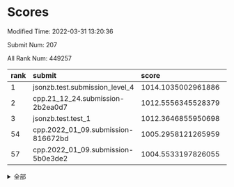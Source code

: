 # Scores

Modified Time: 2022-03-31 13:20:36

Submit Num: 207

All Rank Num: 449257

| rank |               submit               |       score        |       sigma        | pk_num |
| :--- | :--------------------------------- | :----------------- | :----------------- | :----- |
| 1    | jsonzb.test.submission_level_4     | 1014.1035002961886 | 0.8388007809564815 | 8685   |
| 2    | cpp.21_12_24.submission-2b2ea0d7   | 1012.5556345528379 | 0.7879306579969358 | 8685   |
| 3    | jsonzb.test.test_1                 | 1012.3646855950698 | 0.8117351425767674 | 8681   |
| 54   | cpp.2022_01_09.submission-816672bd | 1005.2958121265959 | 0.7117931657869535 | 8683   |
| 57   | cpp.2022_01_09.submission-5b0e3de2 | 1004.5533197826055 | 0.7159068066295101 | 8679   |


<details>
<summary>全部</summary>

| rank |                 submit                 |       score        |       sigma        | pk_num |
| :--- | :------------------------------------- | :----------------- | :----------------- | :----- |
| 1    | jsonzb.test.submission_level_4         | 1014.1035002961886 | 0.8388007809564815 | 8685   |
| 2    | cpp.21_12_24.submission-2b2ea0d7       | 1012.5556345528379 | 0.7879306579969358 | 8685   |
| 3    | jsonzb.test.test_1                     | 1012.3646855950698 | 0.8117351425767674 | 8681   |
| 4    | gobigger.level_3.submission_level_3_39 | 1011.3976218751391 | 0.8007115510038011 | 8681   |
| 5    | gobigger.level_3.submission_level_3_21 | 1011.2938185348581 | 0.7871508317309986 | 8678   |
| 6    | gobigger.level_3.submission_level_3_9  | 1011.1718876433338 | 0.7910425519257649 | 8680   |
| 7    | gobigger.level_3.submission_level_3_0  | 1011.0518781847712 | 0.7637653398484294 | 8688   |
| 8    | gobigger.level_3.submission_level_3_12 | 1011.0279273134684 | 0.7695266696277558 | 8683   |
| 9    | gobigger.level_3.submission_level_3_15 | 1010.8363424595528 | 0.7727319397250398 | 8679   |
| 10   | gobigger.level_3.submission_level_3_4  | 1010.8157698634515 | 0.7722015815669165 | 8673   |
| 11   | gobigger.level_3.submission_level_3_31 | 1010.7046703277997 | 0.7619621426608449 | 8680   |
| 12   | gobigger.level_3.submission_level_3_26 | 1010.6803154678017 | 0.7489314126613147 | 8681   |
| 13   | gobigger.level_3.submission_level_3_32 | 1010.6052856939659 | 0.759682553516823  | 8685   |
| 14   | gobigger.level_3.submission_level_3_29 | 1010.5906752881164 | 0.7705850457876257 | 8680   |
| 15   | gobigger.level_3.submission_level_3_30 | 1010.4200814081653 | 0.7458042962033872 | 8677   |
| 16   | gobigger.level_3.submission_level_3_3  | 1010.4097993401715 | 0.7652045229922938 | 8684   |
| 17   | gobigger.level_3.submission_level_3_36 | 1010.3187637849585 | 0.7669983129754047 | 8678   |
| 18   | gobigger.level_3.submission_level_3_40 | 1010.2987263712248 | 0.7477495459271266 | 8685   |
| 19   | gobigger.level_3.submission_level_3_2  | 1010.2091461393779 | 0.7549479596183138 | 8676   |
| 20   | gobigger.level_3.submission_level_3_18 | 1010.1234593145861 | 0.7435245532330437 | 8681   |
| 21   | gobigger.level_3.submission_level_3_38 | 1010.1013902995609 | 0.7627276108820508 | 8683   |
| 22   | gobigger.level_3.submission_level_3_45 | 1010.0157983383539 | 0.7670726720232646 | 8686   |
| 23   | gobigger.level_3.submission_level_3_34 | 1009.9759806595694 | 0.7555067937585975 | 8677   |
| 24   | gobigger.level_3.submission_level_3_20 | 1009.9669922756328 | 0.744795879936018  | 8680   |
| 25   | gobigger.level_3.submission_level_3_19 | 1009.9578316531514 | 0.7633224796828235 | 8675   |
| 26   | gobigger.level_3.submission_level_3_47 | 1009.9338867819505 | 0.7639099888696588 | 8688   |
| 27   | gobigger.level_3.submission_level_3_22 | 1009.8800105707495 | 0.7665465723990925 | 8681   |
| 28   | gobigger.level_3.submission_level_3_5  | 1009.8768629419499 | 0.7446753877163871 | 8679   |
| 29   | gobigger.level_3.submission_level_3_17 | 1009.876853653928  | 0.7621312818735153 | 8679   |
| 30   | gobigger.level_3.submission_level_3_35 | 1009.8545124916628 | 0.7603355236177153 | 8680   |
| 31   | gobigger.level_3.submission_level_3_44 | 1009.8415418399672 | 0.7343892305031341 | 8680   |
| 32   | gobigger.level_3.submission_level_3_24 | 1009.8117605270228 | 0.742957018354547  | 8679   |
| 33   | gobigger.level_3.submission_level_3_1  | 1009.6856427830365 | 0.7509325073106502 | 8679   |
| 34   | gobigger.level_3.submission_level_3_27 | 1009.6822993330592 | 0.7490798016263659 | 8681   |
| 35   | gobigger.level_3.submission_level_3_41 | 1009.6594115795709 | 0.7489604689244165 | 8676   |
| 36   | gobigger.level_3.submission_level_3_16 | 1009.6551013283182 | 0.7618785866086066 | 8685   |
| 37   | gobigger.level_3.submission_level_3_43 | 1009.6508150892365 | 0.7623515279509172 | 8683   |
| 38   | gobigger.level_3.submission_level_3_13 | 1009.6018573578051 | 0.7402896856813772 | 8679   |
| 39   | gobigger.level_3.submission_level_3_42 | 1009.5839807807847 | 0.7541852769622612 | 8679   |
| 40   | gobigger.level_3.submission_level_3_14 | 1009.4122537170282 | 0.7538131737453512 | 8686   |
| 41   | gobigger.level_3.submission_level_3_49 | 1009.4103733718554 | 0.7644251706207638 | 8678   |
| 42   | gobigger.level_3.submission_level_3_6  | 1009.404857371908  | 0.7434676349229467 | 8679   |
| 43   | gobigger.level_3.submission_level_3_11 | 1009.2761663666904 | 0.7402171141137681 | 8681   |
| 44   | gobigger.level_3.submission_level_3_46 | 1009.2567069348413 | 0.7609212855032762 | 8685   |
| 45   | gobigger.level_3.submission_level_3_37 | 1009.2266433798062 | 0.7552962299961533 | 8677   |
| 46   | gobigger.level_3.submission_level_3_23 | 1009.1867988156521 | 0.746351711109057  | 8678   |
| 47   | gobigger.level_3.submission_level_3_48 | 1009.0146179045173 | 0.7594157643208214 | 8684   |
| 48   | gobigger.level_3.submission_level_3_33 | 1008.9629973166208 | 0.7505735245787839 | 8678   |
| 49   | gobigger.level_3.submission_level_3_25 | 1008.8429251555463 | 0.7545656269756696 | 8683   |
| 50   | gobigger.level_3.submission_level_3_8  | 1008.7220780085242 | 0.7447951998314665 | 8675   |
| 51   | gobigger.level_3.submission_level_3_7  | 1008.629205527819  | 0.7481011202096819 | 8679   |
| 52   | gobigger.level_3.submission_level_3_28 | 1008.4652378082443 | 0.7587834981852728 | 8684   |
| 53   | gobigger.level_3.submission_level_3_10 | 1008.3931432820684 | 0.7502626554685098 | 8677   |
| 54   | cpp.2022_01_09.submission-816672bd     | 1005.2958121265959 | 0.7117931657869535 | 8683   |
| 55   | gobigger.level_1.submission_level_1_0  | 1004.957333263021  | 0.7193772810468296 | 8685   |
| 56   | gobigger.level_1.submission_level_1_35 | 1004.9071845195417 | 0.710572669695856  | 8685   |
| 57   | cpp.2022_01_09.submission-5b0e3de2     | 1004.5533197826055 | 0.7159068066295101 | 8679   |
| 58   | gobigger.level_1.submission_level_1_5  | 1004.3624575912611 | 0.7199847939379912 | 8682   |
| 59   | gobigger.level_1.submission_level_1_38 | 1004.3080926067137 | 0.7144162708043795 | 8684   |
| 60   | gobigger.level_1.submission_level_1_7  | 1004.3018674204158 | 0.7178196024384321 | 8684   |
| 61   | gobigger.level_1.submission_level_1_24 | 1004.2881223280172 | 0.7303747213549638 | 8680   |
| 62   | gobigger.level_1.submission_level_1_20 | 1004.2361925102075 | 0.7076074662954653 | 8682   |
| 63   | gobigger.level_1.submission_level_1_47 | 1004.2347362990567 | 0.725297663797682  | 8681   |
| 64   | gobigger.level_1.submission_level_1_42 | 1004.1589772611698 | 0.7172771672737296 | 8681   |
| 65   | gobigger.level_1.submission_level_1_48 | 1004.0905642085103 | 0.7150554027653698 | 8682   |
| 66   | gobigger.level_1.submission_level_1_31 | 1004.0318761997036 | 0.7241312195059172 | 8680   |
| 67   | gobigger.level_1.submission_level_1_21 | 1004.0251439627399 | 0.7161743199249311 | 8684   |
| 68   | gobigger.level_1.submission_level_1_16 | 1004.0062859574952 | 0.7137287379367784 | 8687   |
| 69   | gobigger.level_1.submission_level_1_30 | 1003.9987907741895 | 0.7142220318248841 | 8675   |
| 70   | gobigger.level_1.submission_level_1_33 | 1003.9332566204042 | 0.7125399699126467 | 8683   |
| 71   | gobigger.level_1.submission_level_1_4  | 1003.9048613623946 | 0.7270922187498687 | 8685   |
| 72   | gobigger.level_1.submission_level_1_39 | 1003.8952759042273 | 0.7230998895834891 | 8680   |
| 73   | gobigger.level_1.submission_level_1_36 | 1003.8484334479425 | 0.7261421621722819 | 8679   |
| 74   | gobigger.level_1.submission_level_1_26 | 1003.8171424319072 | 0.7086515287519161 | 8686   |
| 75   | gobigger.level_1.submission_level_1_19 | 1003.7065278972398 | 0.7227243745289772 | 8683   |
| 76   | gobigger.level_1.submission_level_1_43 | 1003.6720119248107 | 0.7211589914184894 | 8686   |
| 77   | gobigger.level_1.submission_level_1_12 | 1003.6533808590423 | 0.7080965569712792 | 8681   |
| 78   | gobigger.level_1.submission_level_1_6  | 1003.5912102285469 | 0.7140426756016565 | 8684   |
| 79   | gobigger.level_1.submission_level_1_14 | 1003.5169629653033 | 0.7225312422096783 | 8687   |
| 80   | gobigger.level_1.submission_level_1_46 | 1003.4482718260793 | 0.7239632452293454 | 8685   |
| 81   | gobigger.level_1.submission_level_1_11 | 1003.4395815001398 | 0.7200993082232056 | 8674   |
| 82   | gobigger.level_1.submission_level_1_40 | 1003.4289948272675 | 0.7145228664496763 | 8684   |
| 83   | gobigger.level_1.submission_level_1_32 | 1003.4141970408473 | 0.7102248143641401 | 8683   |
| 84   | gobigger.level_1.submission_level_1_10 | 1003.3665477360703 | 0.7163412487561702 | 8685   |
| 85   | gobigger.level_1.submission_level_1_3  | 1003.3378738410197 | 0.7023491437915269 | 8681   |
| 86   | gobigger.level_1.submission_level_1_44 | 1003.2191210423287 | 0.7242694199209198 | 8672   |
| 87   | gobigger.level_1.submission_level_1_28 | 1003.2153620211764 | 0.7201904295842569 | 8683   |
| 88   | gobigger.level_1.submission_level_1_41 | 1003.1403411689055 | 0.7141800553073548 | 8683   |
| 89   | gobigger.level_1.submission_level_1_18 | 1003.0916220739407 | 0.7127282835101579 | 8680   |
| 90   | gobigger.level_1.submission_level_1_22 | 1003.0565364588    | 0.7315771218671564 | 8681   |
| 91   | gobigger.level_1.submission_level_1_29 | 1003.0563898101686 | 0.7141036795833151 | 8683   |
| 92   | gobigger.level_1.submission_level_1_9  | 1003.0562091681389 | 0.7240828195179996 | 8684   |
| 93   | gobigger.level_1.submission_level_1_25 | 1002.9543373901533 | 0.7033226964825494 | 8684   |
| 94   | gobigger.level_1.submission_level_1_45 | 1002.9148097684163 | 0.7158800909773044 | 8686   |
| 95   | gobigger.level_1.submission_level_1_17 | 1002.8258811477875 | 0.718567248760541  | 8684   |
| 96   | gobigger.level_1.submission_level_1_49 | 1002.8148528569045 | 0.7090995727239671 | 8682   |
| 97   | gobigger.level_1.submission_level_1_27 | 1002.7705480456913 | 0.7083429534748859 | 8678   |
| 98   | gobigger.level_1.submission_level_1_1  | 1002.6744178376222 | 0.7141167209141865 | 8684   |
| 99   | gobigger.level_1.submission_level_1_34 | 1002.5593064002104 | 0.7208864981365058 | 8682   |
| 100  | gobigger.level_1.submission_level_1_13 | 1002.37605495368   | 0.7103946233750134 | 8682   |
| 101  | gobigger.level_1.submission_level_1_23 | 1002.3269110192192 | 0.7227904094167337 | 8683   |
| 102  | gobigger.level_1.submission_level_1_2  | 1002.3117015029184 | 0.7065705582343024 | 8685   |
| 103  | gobigger.level_1.submission_level_1_8  | 1002.2976944502412 | 0.7236374080035262 | 8683   |
| 104  | gobigger.level_1.submission_level_1_15 | 1002.284040667198  | 0.7120601902986682 | 8680   |
| 105  | gobigger.level_1.submission_level_1_37 | 1001.7482284971227 | 0.7127436229885447 | 8682   |
| 106  | gobigger.random.submission_random_22   | 998.6579846402149  | 0.7105280187487854 | 8684   |
| 107  | gobigger.random.submission_random_12   | 997.7345932343284  | 0.7064287410430229 | 8680   |
| 108  | gobigger.random.submission_random_15   | 997.5773509162857  | 0.6993169035125668 | 8681   |
| 109  | gobigger.random.submission_random_47   | 997.2319651609317  | 0.7144801952730132 | 8683   |
| 110  | gobigger.random.submission_random_43   | 997.1511009325154  | 0.7158045675274765 | 8683   |
| 111  | gobigger.random.submission_random_2    | 997.0632085238769  | 0.7053886926645259 | 8677   |
| 112  | gobigger.random.submission_random_21   | 996.8160914935389  | 0.7159168733098172 | 8681   |
| 113  | gobigger.random.submission_random_38   | 996.7152600879111  | 0.7214087549659353 | 8681   |
| 114  | gobigger.random.submission_random_42   | 996.6804566192073  | 0.7054430672919619 | 8685   |
| 115  | gobigger.random.submission_random_39   | 996.6314552864576  | 0.7092579314250715 | 8679   |
| 116  | gobigger.random.submission_random_48   | 996.5617419367359  | 0.7060405456287956 | 8687   |
| 117  | gobigger.random.submission_random_34   | 996.3699811094579  | 0.7043084665182753 | 8684   |
| 118  | gobigger.random.submission_random_7    | 996.3478274153805  | 0.7018922707889429 | 8677   |
| 119  | gobigger.random.submission_random_41   | 996.1683397091833  | 0.7111079808890018 | 8681   |
| 120  | gobigger.random.submission_random_29   | 996.0797928020226  | 0.7015305813273535 | 8677   |
| 121  | gobigger.random.submission_random_32   | 996.0787181148459  | 0.7224674411076226 | 8680   |
| 122  | gobigger.random.submission_random_19   | 996.0443097555899  | 0.7224219093458002 | 8681   |
| 123  | gobigger.random.submission_random_26   | 996.0288408314467  | 0.718582018899052  | 8675   |
| 124  | gobigger.random.submission_random_3    | 995.9859165592824  | 0.7145623260816503 | 8681   |
| 125  | gobigger.random.submission_random_31   | 995.9741579970691  | 0.7235532721631402 | 8681   |
| 126  | gobigger.random.submission_random_37   | 995.9729967815706  | 0.727053942782012  | 8684   |
| 127  | gobigger.random.submission_random_5    | 995.9544294863074  | 0.7198788513735876 | 8681   |
| 128  | gobigger.random.submission_random_25   | 995.91946615025    | 0.7082930918310583 | 8676   |
| 129  | gobigger.random.submission_random_9    | 995.917872323108   | 0.7034045496688968 | 8689   |
| 130  | gobigger.random.submission_random_1    | 995.9141983578329  | 0.6975078945857699 | 8678   |
| 131  | gobigger.random.submission_random_46   | 995.8983986291967  | 0.713052259057702  | 8677   |
| 132  | gobigger.random.submission_random_28   | 995.8658183851672  | 0.7029080103660106 | 8685   |
| 133  | gobigger.random.submission_random_4    | 995.8625215984623  | 0.7076475256357874 | 8682   |
| 134  | gobigger.random.submission_random_30   | 995.8559700407941  | 0.7130941028090231 | 8682   |
| 135  | gobigger.random.submission_random_23   | 995.8451769484788  | 0.7144346096285784 | 8684   |
| 136  | gobigger.random.submission_random_11   | 995.8145702744043  | 0.7004837077722283 | 8680   |
| 137  | gobigger.random.submission_random_27   | 995.791624377692   | 0.7083469931778263 | 8680   |
| 138  | gobigger.random.submission_random_0    | 995.7454349846059  | 0.6954890334102564 | 8678   |
| 139  | gobigger.random.submission_random_14   | 995.7140262232845  | 0.7167863674197278 | 8680   |
| 140  | gobigger.random.submission_random_20   | 995.6768909026842  | 0.7070076862820952 | 8678   |
| 141  | gobigger.random.submission_random_24   | 995.6399561174874  | 0.7166494735411052 | 8678   |
| 142  | gobigger.random.submission_random_16   | 995.6043925692454  | 0.7201765465466629 | 8684   |
| 143  | gobigger.random.submission_random_13   | 995.5436893641936  | 0.7066415629364096 | 8678   |
| 144  | gobigger.random.submission_random_45   | 995.5214098810677  | 0.7140069739046033 | 8679   |
| 145  | gobigger.random.submission_random_35   | 995.4972740722659  | 0.7036649804149683 | 8685   |
| 146  | gobigger.random.submission_random_8    | 995.4649010044859  | 0.7290880482763283 | 8683   |
| 147  | gobigger.random.submission_random_18   | 995.4136424910071  | 0.7038822848705089 | 8682   |
| 148  | gobigger.random.submission_random_10   | 995.3933166486167  | 0.7052594866229792 | 8679   |
| 149  | gobigger.random.submission_random_49   | 995.3650308204243  | 0.7166813712269756 | 8679   |
| 150  | gobigger.random.submission_random_17   | 995.3542253610057  | 0.7131259342952274 | 8681   |
| 151  | gobigger.random.submission_random_36   | 995.2765430081196  | 0.7098724990496611 | 8681   |
| 152  | gobigger.random.submission_random_44   | 995.2678169083631  | 0.7178416461710336 | 8681   |
| 153  | gobigger.random.submission_random_33   | 995.1903299751569  | 0.727166621437937  | 8687   |
| 154  | gobigger.random.submission_random_6    | 995.1755741387357  | 0.729601352487173  | 8682   |
| 155  | gobigger.random.submission_random_40   | 995.1122761671419  | 0.7132790905802308 | 8676   |
| 156  | gobigger.level_2.submission_level_2_18 | 993.6394918939415  | 0.7327022922430206 | 8679   |
| 157  | gobigger.level_2.submission_level_2_33 | 993.6082264578982  | 0.7152180291337642 | 8677   |
| 158  | gobigger.level_2.submission_level_2_22 | 993.595668254088   | 0.7460670791770918 | 8685   |
| 159  | gobigger.level_2.submission_level_2_11 | 993.3200073097966  | 0.7298677546080855 | 8678   |
| 160  | gobigger.level_2.submission_level_2_21 | 993.1568658479238  | 0.7374115063320553 | 8680   |
| 161  | gobigger.level_2.submission_level_2_20 | 992.925108554682   | 0.7275536723794462 | 8679   |
| 162  | gobigger.level_2.submission_level_2_8  | 992.9022717481557  | 0.7438251693860393 | 8679   |
| 163  | gobigger.level_2.submission_level_2_17 | 992.8706071013096  | 0.7264014229164992 | 8684   |
| 164  | gobigger.level_2.submission_level_2_16 | 992.8136727094935  | 0.7333380868035717 | 8684   |
| 165  | gobigger.level_2.submission_level_2_24 | 992.7774683905662  | 0.7367841134649686 | 8681   |
| 166  | gobigger.level_2.submission_level_2_47 | 992.6517918743427  | 0.7382721948796933 | 8682   |
| 167  | gobigger.level_2.submission_level_2_49 | 992.442933493813   | 0.7504056254957627 | 8679   |
| 168  | gobigger.level_2.submission_level_2_45 | 992.4237693350213  | 0.7399643822656126 | 8682   |
| 169  | gobigger.level_2.submission_level_2_19 | 992.3703309247933  | 0.7520512861370581 | 8679   |
| 170  | gobigger.level_2.submission_level_2_36 | 992.3553193244419  | 0.7470226469489536 | 8684   |
| 171  | gobigger.level_2.submission_level_2_31 | 992.2540869549775  | 0.7498769982406919 | 8684   |
| 172  | gobigger.level_2.submission_level_2_4  | 992.2226180268568  | 0.7425101613688875 | 8680   |
| 173  | gobigger.level_2.submission_level_2_23 | 992.1860926117404  | 0.748211327590565  | 8685   |
| 174  | gobigger.level_2.submission_level_2_39 | 992.1777675423904  | 0.7567814760875857 | 8683   |
| 175  | gobigger.level_2.submission_level_2_30 | 992.1739164324543  | 0.7391874415339676 | 8685   |
| 176  | gobigger.level_2.submission_level_2_6  | 992.1673809931384  | 0.7399096422526517 | 8679   |
| 177  | gobigger.level_2.submission_level_2_5  | 992.1516226031795  | 0.7615760077102596 | 8683   |
| 178  | gobigger.level_2.submission_level_2_15 | 992.1005970472129  | 0.732155153251608  | 8678   |
| 179  | gobigger.level_2.submission_level_2_2  | 992.0637783502843  | 0.7446835052921315 | 8682   |
| 180  | gobigger.level_2.submission_level_2_3  | 992.0490155737931  | 0.7314261685348531 | 8682   |
| 181  | gobigger.level_2.submission_level_2_48 | 992.0451083922859  | 0.7455012988865132 | 8677   |
| 182  | gobigger.level_2.submission_level_2_34 | 992.0233628069653  | 0.7455324066590554 | 8683   |
| 183  | gobigger.level_2.submission_level_2_44 | 992.0098099707626  | 0.734699062562567  | 8677   |
| 184  | gobigger.level_2.submission_level_2_27 | 991.9776798907028  | 0.7478026319493392 | 8683   |
| 185  | gobigger.level_2.submission_level_2_26 | 991.9683631067364  | 0.7418377987646217 | 8683   |
| 186  | gobigger.level_2.submission_level_2_1  | 991.962865071306   | 0.7380277185765329 | 8682   |
| 187  | gobigger.level_2.submission_level_2_46 | 991.8454468455749  | 0.7383572223769217 | 8684   |
| 188  | gobigger.level_2.submission_level_2_28 | 991.7022056862303  | 0.7552766209466725 | 8684   |
| 189  | gobigger.level_2.submission_level_2_40 | 991.6949654401885  | 0.7512691315551755 | 8684   |
| 190  | gobigger.level_2.submission_level_2_25 | 991.6738026258738  | 0.7649694230455364 | 8684   |
| 191  | gobigger.level_2.submission_level_2_9  | 991.6234765957777  | 0.7404036353680694 | 8686   |
| 192  | gobigger.level_2.submission_level_2_32 | 991.6166824827935  | 0.7539656843128183 | 8681   |
| 193  | gobigger.level_2.submission_level_2_14 | 991.5378825507279  | 0.7559702134305367 | 8681   |
| 194  | gobigger.level_2.submission_level_2_42 | 991.4213656075437  | 0.7552821408841849 | 8682   |
| 195  | gobigger.level_2.submission_level_2_12 | 991.2123662181889  | 0.7822994842853707 | 8679   |
| 196  | gobigger.level_2.submission_level_2_43 | 991.1302505960048  | 0.7725137915151566 | 8675   |
| 197  | gobigger.level_2.submission_level_2_7  | 991.126335744828   | 0.7643036050031131 | 8678   |
| 198  | gobigger.level_2.submission_level_2_10 | 990.9892023943     | 0.7475449859499262 | 8678   |
| 199  | gobigger.level_2.submission_level_2_35 | 990.9868428267721  | 0.7918189657026645 | 8684   |
| 200  | gobigger.level_2.submission_level_2_41 | 990.7887083959805  | 0.7597811067411656 | 8684   |
| 201  | gobigger.level_2.submission_level_2_0  | 990.6840882528319  | 0.7670886978567152 | 8684   |
| 202  | gobigger.level_2.submission_level_2_29 | 990.6729438959459  | 0.7829080432740282 | 8680   |
| 203  | gobigger.level_2.submission_level_2_38 | 990.6442608062366  | 0.7758618947195374 | 8678   |
| 204  | gobigger.level_2.submission_level_2_37 | 990.3735711896483  | 0.7726955097825033 | 8681   |
| 205  | gobigger.level_2.submission_level_2_13 | 990.3106773298522  | 0.7608522343849556 | 8683   |
| 206  | gobigger.none.submission_none_0        | 978.220154314798   | 1.266505737906815  | 8681   |
| 207  | gobigger.none.submission_none_1        | 975.8115208649212  | 1.5121810679872263 | 8681   |

</details>